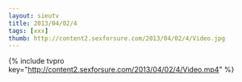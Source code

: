 ```yaml
--- 
layout: sieutv
title: 2013/04/02/4
tags: [xxx]
thumb: http://content2.sexforsure.com/2013/04/02/4/Video.jpg
---
```

{% include tvpro key="http://content2.sexforsure.com/2013/04/02/4/Video.mp4" %} 

